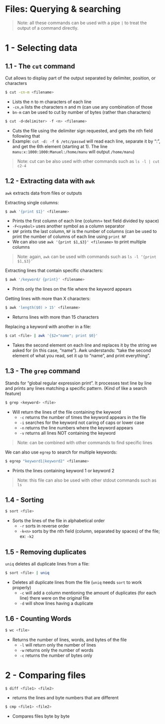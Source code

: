 # Files: Querying & searching


> Note: all these commands can be used  with a pipe `|` to treat the output of a command directly.  

# 1 - Selecting data
## 1.1 - The `cut` command
Cut allows to display part of the output separated by delimiter, position, or characters
```sh
$ cut -cn-m <filename> 
```
* Lists the n to m characters of each line
* `-cn,m` lists the characters n and m (can use any combination of those
* `bn-m` can be used to cut by number of bytes (rather than characters)

```h
$ cut -d<delimiter> -f <n> <filename> 
```
* Cuts the file using the delimiter sign requested, and gets the nth field following that 
* Example: `cut -d: -f 6 /etc/passwd`  will read each line, separate it by “:”, and get the 6th element (starting at 1). The line `manu:x:1000:1000:Manuel:/home/manu` will output `/home/manu`)

> Note: cut can be also used with other commands such as `ls -l | cut c2-4`  

## 1.2 - Extracting data with `awk`
`awk` extracts data from files or outputs

Extracting single columns:
```sh
$ awk '{print $1}' <filename>
```
* Prints the first column of each line (column= text field divided by space)
* `-F<symbol>` uses another symbol as a column separator
*  `$NF` prints the last column, `NF` is the number of columns (can be used to print the number of columns of each line using `print NF`
* We can also use `awk '{print $1,$3}' <filename>` to print multiple columns

> Note: again, `awk` can be used with commands such as `ls -l ‘{print $1,$3}’`  


Extracting lines that contain specific characters:
```sh
$ awk '/keyword/ {print}' <filename>
```
* Prints only the lines on the file where the keyword appears

Getting lines with more than X characters:
```sh
$ awk 'length($0) > 15' <filename>
```
* Returns lines with more than 15 characters

Replacing a keyword with another in a file:
```sh
$ cat <file> | awk '{$2="name"; print $0}'
```
* Takes the second element on each line and replaces it by the string we asked for (in this case, “name”). Awk understands: “take the second element of what you read, set it up to “name”, and print everything”.

## 1.3 - The `grep` command
Stands for “global regular expression print”. It processes text line by line and prints any lines matching a specific pattern. (Kind of like a search feature)

```sh
$ grep <keyword> <file>
```
* Will return the lines of the file containing the keyword
	* `-c` returns the number of times the keyword appears in the file
	* `-i`  searches for the keyword not caring of caps or lower case
	* `-n` returns the line numbers where the keyword appears
	* `-v` returns all lines NOT containing the keyword

> Note: can be combined with other commands to find specific lines  

We can also use `egrep` to search for multiple keywords:
```sh
$ egrep "keyword1|keyword2" <filename>
```
* Prints the lines containing keyword 1 or keyword 2

> Note: this file can also be used with other stdout commands such as `ls`  

## 1.4 - Sorting
```sh
$ sort <file>
```
* Sorts the lines of the file in alphabetical order
	* `-r` sorts in reverse order
	* `-k<n>` sorts by the nth field (column, separated by spaces) of the file; ex: `-k2`

## 1.5 - Removing duplicates
`uniq` deletes all duplicate lines from a file:
```sh
$ sort <file> | uniq
```
* Deletes all duplicate lines from the file (`uniq` needs `sort` to work properly)
	* `-c` will add a column mentioning the amount of duplicates (for each line) there were on the original file
	* `-d` will show lines having a duplicate

## 1.6 - Counting Words
```sh
$ wc <file>
```
* Returns the number of lines, words, and bytes of the file
	* `-l` will return only the number of lines
	* `-w` returns only the number of words
	* `-c` returns the number of bytes only

# 2 - Comparing files
```sh
$ diff <file1> <file2>
```
* returns the lines and byte numbers that are different

```sh
$ cmp <file1> <file2>
```
* Compares files byte by byte
